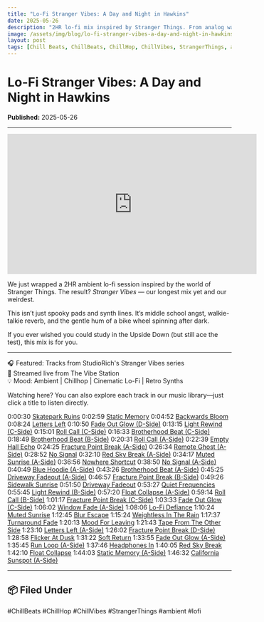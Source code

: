 ```yaml
---
title: "Lo-Fi Stranger Vibes: A Day and Night in Hawkins"
date: 2025-05-26
description: "2HR lo-fi mix inspired by Stranger Things. From analog warmth to otherworldly chill."
image: /assets/img/blog/lo-fi-stranger-vibes-a-day-and-night-in-hawkins.webp
layout: post
tags: [Chill Beats, ChillBeats, ChillHop, ChillVibes, StrangerThings, ambient, lo-fi]
---
```


# Lo-Fi Stranger Vibes: A Day and Night in Hawkins


**Published:** 2025-05-26  

---

<iframe width="560" height="315" src="https://www.youtube.com/embed/3_U9pLLI6Tk?si=Lr2iOkhznKm96Lnm" title="YouTube video player" frameborder="0" allow="accelerometer; autoplay; clipboard-write; encrypted-media; gyroscope; picture-in-picture; web-share" referrerpolicy="strict-origin-when-cross-origin" allowfullscreen></iframe>

<p>We just wrapped a 2HR ambient lo-fi session inspired by the world of Stranger Things. The result? <em>Stranger Vibes</em> — our longest mix yet and our weirdest.</p>
<p>This isn’t just spooky pads and synth lines. It’s middle school angst, walkie-talkie reverb, and the gentle hum of a bike wheel spinning after dark.</p>
<p>If you ever wished you could study in the Upside Down (but still ace the test), this mix is for you.</p>

---
<p>
🎧 Featured: Tracks from StudioRich's Stranger Vibes series<br>
📍 Streamed live from The Vibe Station<br>
💡 Mood: Ambient | Chillhop | Cinematic Lo-Fi | Retro Synths<br>
</p>
<p>Watching here? You can also explore each track in our music library—just click a title to listen directly.</p>

<p>
0:00:30 <a href="/tracks/skatepark-ruins/?autoplay=1">Skatepark Ruins</a>
0:02:59 <a href="/tracks/static-memory/?autoplay=1">Static Memory</a>
0:04:52 <a href="/tracks/backwards-bloom/?autoplay=1">Backwards Bloom</a>
0:08:24 <a href="/tracks/letters-left/?autoplay=1">Letters Left</a>
0:10:50 <a href="/tracks/fade-out-glow-s04/?autoplay=1">Fade Out Glow (D-Side)</a>
0:13:15 <a href="/tracks/light-rewind-s03/?autoplay=1">Light Rewind (C-Side)</a>
0:15:01 <a href="/tracks/roll-call-s03/?autoplay=1">Roll Call (C-Side)</a>
0:16:33 <a href="/tracks/brotherhood-beat-s03/?autoplay=1">Brotherhood Beat (C-Side)</a>
0:18:49 <a href="/tracks/brotherhood-beat-s02/?autoplay=1">Brotherhood Beat (B-Side)</a>
0:20:31 <a href="/tracks/roll-call-s01/?autoplay=1">Roll Call (A-Side)</a>
0:22:39 <a href="/tracks/empty-hall-echo/?autoplay=1">Empty Hall Echo</a>
0:24:25 <a href="/tracks/fracture-point-break-s01/?autoplay=1">Fracture Point Break (A-Side)</a>
0:26:34 <a href="/tracks/remote-ghost-s01/?autoplay=1">Remote Ghost (A-Side)</a>
0:28:52 <a href="/tracks/no-signal/?autoplay=1">No Signal</a>
0:32:10 <a href="/tracks/red-sky-break-s01/?autoplay=1">Red Sky Break (A-Side)</a>
0:34:17 <a href="/tracks/muted-sunrise-s01/?autoplay=1">Muted Sunrise (A-Side)</a>
0:36:56 <a href="/tracks/nowhere-shortcut/?autoplay=1">Nowhere Shortcut</a>
0:38:50 <a href="/tracks/no-signal-s01/?autoplay=1">No Signal (A-Side)</a>
0:40:49 <a href="/tracks/blue-hoodie-s01/?autoplay=1">Blue Hoodie (A-Side)</a>
0:43:26 <a href="/tracks/brotherhood-beat-s01/?autoplay=1">Brotherhood Beat (A-Side)</a>
0:45:25 <a href="/tracks/driveway-fadeout-s01/?autoplay=1">Driveway Fadeout (A-Side)</a>
0:46:57 <a href="/tracks/fracture-point-break-s02/?autoplay=1">Fracture Point Break (B-Side)</a>
0:49:26 <a href="/tracks/sidewalk-sunrise/?autoplay=1">Sidewalk Sunrise</a>
0:51:50 <a href="/tracks/driveway-fadeout/?autoplay=1">Driveway Fadeout</a>
0:53:27 <a href="/tracks/quiet-frequencies/?autoplay=1">Quiet Frequencies</a>
0:55:45 <a href="/tracks/light-rewind-s02/?autoplay=1">Light Rewind (B-Side)</a>
0:57:20 <a href="/tracks/float-collapse-s01/?autoplay=1">Float Collapse (A-Side)</a>
0:59:14 <a href="/tracks/roll-call-s02/?autoplay=1">Roll Call (B-Side)</a>
1:01:17 <a href="/tracks/fracture-point-break-s03/?autoplay=1">Fracture Point Break (C-Side)</a>
1:03:33 <a href="/tracks/fade-out-glow-s03/?autoplay=1">Fade Out Glow (C-Side)</a>
1:06:02 <a href="/tracks/window-fade-s01/?autoplay=1">Window Fade (A-Side)</a>
1:08:06 <a href="/tracks/lo-fi-defiance/?autoplay=1">Lo-Fi Defiance</a>
1:10:24 <a href="/tracks/muted-sunrise/?autoplay=1">Muted Sunrise</a>
1:12:45 <a href="/tracks/blur-escape/?autoplay=1">Blur Escape</a>
1:15:24 <a href="/tracks/weightless-in-the-rain/?autoplay=1">Weightless In The Rain</a>
1:17:37 <a href="/tracks/turnaround-fade/?autoplay=1">Turnaround Fade</a>
1:20:13 <a href="/tracks/mood-for-leaving/?autoplay=1">Mood For Leaving</a>
1:21:43 <a href="/tracks/tape-from-the-other-side/?autoplay=1">Tape From The Other Side</a>
1:23:10 <a href="/tracks/letters-left-s01/?autoplay=1">Letters Left (A-Side)</a>
1:26:02 <a href="/tracks/fracture-point-break-s04/?autoplay=1">Fracture Point Break (D-Side)</a>
1:28:58 <a href="/tracks/flicker-at-dusk/?autoplay=1">Flicker At Dusk</a>
1:31:22 <a href="/tracks/soft-return/?autoplay=1">Soft Return</a>
1:33:55 <a href="/tracks/fade-out-glow-s01/?autoplay=1">Fade Out Glow (A-Side)</a>
1:35:45 <a href="/tracks/run-loop-s01/?autoplay=1">Run Loop (A-Side)</a>
1:37:46 <a href="/tracks/headphones-in/?autoplay=1">Headphones In</a>
1:40:05 <a href="/tracks/red-sky-break/?autoplay=1">Red Sky Break</a>
1:42:10 <a href="/tracks/float-collapse-s01/?autoplay=1">Float Collapse</a>
1:44:03 <a href="/tracks/static-memory-s01/?autoplay=1">Static Memory (A-Side)</a>
1:46:32 <a href="/tracks/california-sunspot-s01/?autoplay=1">California Sunspot (A-Side)</a>
</p>

---

## 📦 Filed Under
#ChillBeats #ChillHop #ChillVibes #StrangerThings #ambient #lofi
